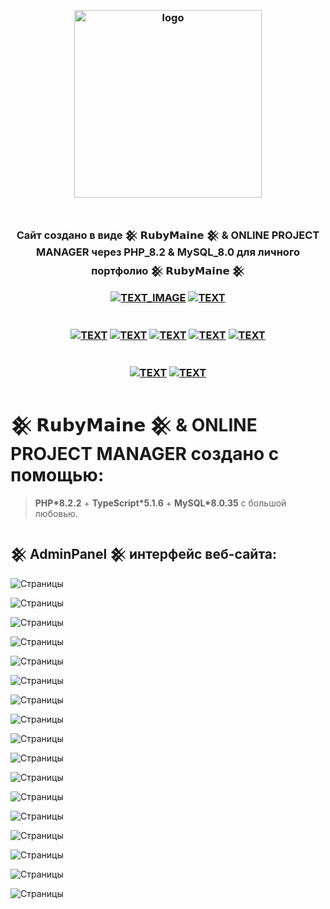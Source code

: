 <h3 align="center">
<br />
<img src="https://rubymaine.000webhostapp.com/rubymaine/my.rubymaine.online.project.manager/00.png" alt="logo" width="300" />
<br />
<br />
<br />
Cайт создано в виде 𒆜 𝗥𝘂𝗯𝘆𝗠𝗮𝗶𝗻𝗲 𒆜 & ONLINE PROJECT MANAGER через PHP_8.2 & MySQL_8.0 для личного портфолио 𒆜 𝗥𝘂𝗯𝘆𝗠𝗮𝗶𝗻𝗲 𒆜

[![TEXT_IMAGE](https://img.shields.io/badge/GitHub-EE0000??style=for-the-badge&logo=github&logoColor=white)](https://github.com/)
[![TEXT](https://img.shields.io/badge/LICENSE:_MIT/APACHE-v2.0-EE0000??style=for-the-badge&logo=LibreOffice&logoColor=white)](#)
<br /><br /><br />
[![TEXT](https://img.shields.io/badge/PHP_версия:-v8.2.2-EE0000??style=for-the-badge&logo=php&logoColor=blue)](#)
[![TEXT](https://img.shields.io/badge/MySQL_версия:-v8.0.35-EE0000??style=for-the-badge&logo=mysql&logoColor=white)](#)
[![TEXT](https://img.shields.io/badge/Bootstrap_версия:-v5.3-EE0000??style=for-the-badge&logo=bootstrap&logoColor=blue)](#)
[![TEXT](https://img.shields.io/badge/TypeScript_версия:-v5.1.6-EE0000??style=for-the-badge&logo=typescript&logoColor=#3178C6)](#)
[![TEXT](https://img.shields.io/badge/FontAwesome_версия:-v3.3.4-EE0000??style=for-the-badge&logo=fontawesome&logoColor=#4FC08D)](#)
<br /><br /><br />
[![TEXT](https://img.shields.io/badge/Телеграм_Канал:-@RUBYMAINE-EE0000??style=for-the-badge&logo=telegram&logoColor=blue)](https://t.me/rubymaine)
[![TEXT](https://img.shields.io/badge/Автор:-RUBYMAINE-CC342D??style=for-the-badge&logo=ruby&logoColor=white)](#)

</h3>


# 𒆜 𝗥𝘂𝗯𝘆𝗠𝗮𝗶𝗻𝗲 𒆜 & ONLINE PROJECT MANAGER создано с помощью:
> **PHP*8.2.2** + **TypeScript*5.1.6**  + **MySQL*8.0.35** с большой любовью.


## 𒆜 AdminPanel 𒆜 интерфейс веб-сайта:
![Страницы](https://rubymaine.000webhostapp.com/rubymaine/my.rubymaine.online.project.manager/01.jpg?raw=true)

![Страницы](https://rubymaine.000webhostapp.com/rubymaine/my.rubymaine.online.project.manager/02.jpg?raw=true)

![Страницы](https://rubymaine.000webhostapp.com/rubymaine/my.rubymaine.online.project.manager/03.jpg?raw=true)

![Страницы](https://rubymaine.000webhostapp.com/rubymaine/my.rubymaine.online.project.manager/04.jpg?raw=true)

![Страницы](https://rubymaine.000webhostapp.com/rubymaine/my.rubymaine.online.project.manager/05.jpg?raw=true)

![Страницы](https://rubymaine.000webhostapp.com/rubymaine/my.rubymaine.online.project.manager/06.jpg?raw=true)

![Страницы](https://rubymaine.000webhostapp.com/rubymaine/my.rubymaine.online.project.manager/07.jpg?raw=true)

![Страницы](https://rubymaine.000webhostapp.com/rubymaine/my.rubymaine.online.project.manager/08.jpg?raw=true)

![Страницы](https://rubymaine.000webhostapp.com/rubymaine/my.rubymaine.online.project.manager/09.jpg?raw=true)

![Страницы](https://rubymaine.000webhostapp.com/rubymaine/my.rubymaine.online.project.manager/10.jpg?raw=true)

![Страницы](https://rubymaine.000webhostapp.com/rubymaine/my.rubymaine.online.project.manager/11.jpg?raw=true)

![Страницы](https://rubymaine.000webhostapp.com/rubymaine/my.rubymaine.online.project.manager/12.jpg?raw=true)

![Страницы](https://rubymaine.000webhostapp.com/rubymaine/my.rubymaine.online.project.manager/13.jpg?raw=true)

![Страницы](https://rubymaine.000webhostapp.com/rubymaine/my.rubymaine.online.project.manager/14.jpg?raw=true)

![Страницы](https://rubymaine.000webhostapp.com/rubymaine/my.rubymaine.online.project.manager/15.jpg?raw=true)

![Страницы](https://rubymaine.000webhostapp.com/rubymaine/my.rubymaine.online.project.manager/16.jpg?raw=true)

![Страницы](https://rubymaine.000webhostapp.com/rubymaine/my.rubymaine.online.project.manager/17.jpg?raw=true)